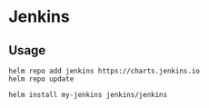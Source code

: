 # Jenkins

## Usage

```
helm repo add jenkins https://charts.jenkins.io
helm repo update

helm install my-jenkins jenkins/jenkins

```
